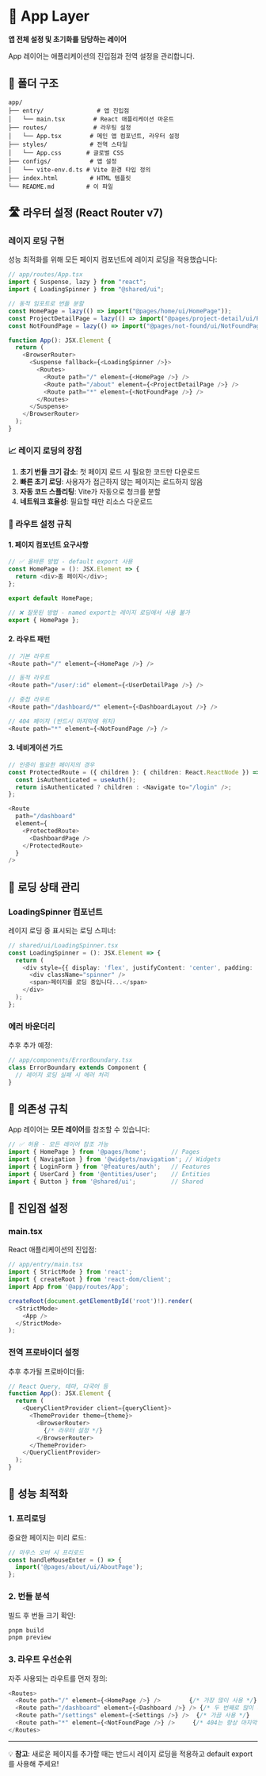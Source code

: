 # 🚀 App Layer

**앱 전체 설정 및 초기화를 담당하는 레이어**

App 레이어는 애플리케이션의 진입점과 전역 설정을 관리합니다.

## 📁 폴더 구조

```
app/
├── entry/               # 앱 진입점
│   └── main.tsx        # React 애플리케이션 마운트
├── routes/             # 라우팅 설정
│   └── App.tsx        # 메인 앱 컴포넌트, 라우터 설정
├── styles/            # 전역 스타일
│   └── App.css       # 글로벌 CSS
├── configs/           # 앱 설정
│   └── vite-env.d.ts # Vite 환경 타입 정의
├── index.html         # HTML 템플릿
└── README.md         # 이 파일
```

## 🛣️ 라우터 설정 (React Router v7)

### 레이지 로딩 구현

성능 최적화를 위해 모든 페이지 컴포넌트에 레이지 로딩을 적용했습니다:

```typescript
// app/routes/App.tsx
import { Suspense, lazy } from "react";
import { LoadingSpinner } from "@shared/ui";

// 동적 임포트로 번들 분할
const HomePage = lazy(() => import("@pages/home/ui/HomePage"));
const ProjectDetailPage = lazy(() => import("@pages/project-detail/ui/ProjectDetailPage"));
const NotFoundPage = lazy(() => import("@pages/not-found/ui/NotFoundPage"));

function App(): JSX.Element {
  return (
    <BrowserRouter>
      <Suspense fallback={<LoadingSpinner />}>
        <Routes>
          <Route path="/" element={<HomePage />} />
          <Route path="/about" element={<ProjectDetailPage />} />
          <Route path="*" element={<NotFoundPage />} />
        </Routes>
      </Suspense>
    </BrowserRouter>
  );
}
```

### 📈 레이지 로딩의 장점

1. **초기 번들 크기 감소**: 첫 페이지 로드 시 필요한 코드만 다운로드
2. **빠른 초기 로딩**: 사용자가 접근하지 않는 페이지는 로드하지 않음
3. **자동 코드 스플리팅**: Vite가 자동으로 청크를 분할
4. **네트워크 효율성**: 필요할 때만 리소스 다운로드

### 🔧 라우트 설정 규칙

#### 1. 페이지 컴포넌트 요구사항
```typescript
// ✅ 올바른 방법 - default export 사용
const HomePage = (): JSX.Element => {
  return <div>홈 페이지</div>;
};

export default HomePage;

// ❌ 잘못된 방법 - named export는 레이지 로딩에서 사용 불가
export { HomePage };
```

#### 2. 라우트 패턴
```typescript
// 기본 라우트
<Route path="/" element={<HomePage />} />

// 동적 라우트
<Route path="/user/:id" element={<UserDetailPage />} />

// 중첩 라우트
<Route path="/dashboard/*" element={<DashboardLayout />} />

// 404 페이지 (반드시 마지막에 위치)
<Route path="*" element={<NotFoundPage />} />
```

#### 3. 네비게이션 가드
```typescript
// 인증이 필요한 페이지의 경우
const ProtectedRoute = ({ children }: { children: React.ReactNode }) => {
  const isAuthenticated = useAuth();
  return isAuthenticated ? children : <Navigate to="/login" />;
};

<Route 
  path="/dashboard" 
  element={
    <ProtectedRoute>
      <DashboardPage />
    </ProtectedRoute>
  } 
/>
```

## 🎨 로딩 상태 관리

### LoadingSpinner 컴포넌트
레이지 로딩 중 표시되는 로딩 스피너:

```typescript
// shared/ui/LoadingSpinner.tsx
const LoadingSpinner = (): JSX.Element => {
  return (
    <div style={{ display: 'flex', justifyContent: 'center', padding: '2rem' }}>
      <div className="spinner" />
      <span>페이지를 로딩 중입니다...</span>
    </div>
  );
};
```

### 에러 바운더리
추후 추가 예정:
```typescript
// app/components/ErrorBoundary.tsx
class ErrorBoundary extends Component {
  // 레이지 로딩 실패 시 에러 처리
}
```

## 🔗 의존성 규칙

App 레이어는 **모든 레이어**를 참조할 수 있습니다:

```typescript
// ✅ 허용 - 모든 레이어 참조 가능
import { HomePage } from '@pages/home';       // Pages
import { Navigation } from '@widgets/navigation'; // Widgets  
import { LoginForm } from '@features/auth';   // Features
import { UserCard } from '@entities/user';    // Entities
import { Button } from '@shared/ui';          // Shared
```

## 📝 진입점 설정

### main.tsx
React 애플리케이션의 진입점:

```typescript
// app/entry/main.tsx
import { StrictMode } from 'react';
import { createRoot } from 'react-dom/client';
import App from '@app/routes/App';

createRoot(document.getElementById('root')!).render(
  <StrictMode>
    <App />
  </StrictMode>
);
```

### 전역 프로바이더 설정
추후 추가될 프로바이더들:

```typescript
// React Query, 테마, 다국어 등
function App(): JSX.Element {
  return (
    <QueryClientProvider client={queryClient}>
      <ThemeProvider theme={theme}>
        <BrowserRouter>
          {/* 라우터 설정 */}
        </BrowserRouter>
      </ThemeProvider>
    </QueryClientProvider>
  );
}
```

## 🚀 성능 최적화

### 1. 프리로딩
중요한 페이지는 미리 로드:
```typescript
// 마우스 오버 시 프리로드
const handleMouseEnter = () => {
  import('@pages/about/ui/AboutPage');
};
```

### 2. 번들 분석
빌드 후 번들 크기 확인:
```bash
pnpm build
pnpm preview
```

### 3. 라우트 우선순위
자주 사용되는 라우트를 먼저 정의:
```typescript
<Routes>
  <Route path="/" element={<HomePage />} />        {/* 가장 많이 사용 */}
  <Route path="/dashboard" element={<Dashboard />} /> {/* 두 번째로 많이 사용 */}
  <Route path="/settings" element={<Settings />} />  {/* 가끔 사용 */}
  <Route path="*" element={<NotFoundPage />} />     {/* 404는 항상 마지막 */}
</Routes>
```

---

💡 **참고**: 새로운 페이지를 추가할 때는 반드시 레이지 로딩을 적용하고 default export를 사용해 주세요! 